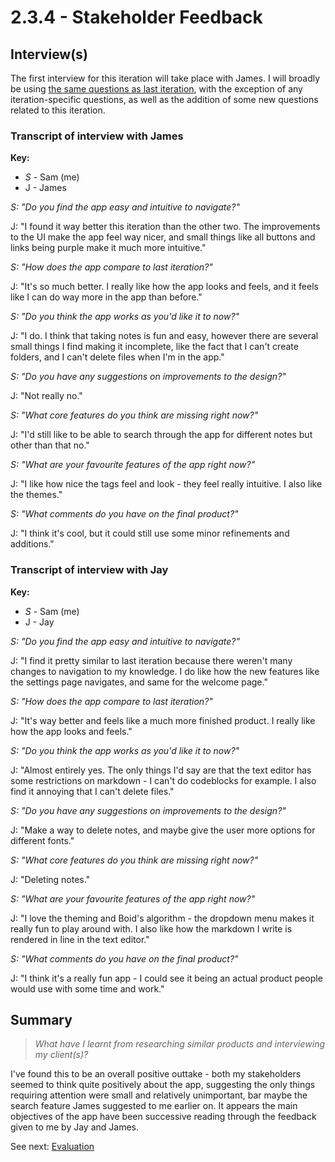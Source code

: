 # 2.3.4 - Stakeholder Feedback

## Interview(s)

The first interview for this iteration will take place with James. I will broadly be using [the same questions as last iteration](../2.1-Iteration1/2.1.4-stakeholder_feedback.md), with the exception of any iteration-specific questions, as well as the addition of some new questions related to this iteration.

### Transcript of interview with James

**Key:**

- _S_ - Sam (me)
- J - James

_S: "Do you find the app easy and intuitive to navigate?"_

J: "I found it way better this iteration than the other two. The improvements to the UI make the app feel way nicer, and small things like all buttons and links being purple make it much more intuitive."

_S: "How does the app compare to last iteration?"_

J: "It's so much better. I really like how the app looks and feels, and it feels like I can do way more in the app than before."

_S: "Do you think the app works as you'd like it to now?"_

J: "I do. I think that taking notes is fun and easy, however there are several small things I find making it incomplete, like the fact that I can't create folders, and I can't delete files when I'm in the app."

_S: "Do you have any suggestions on improvements to the design?"_

J: "Not really no."

_S: "What core features do you think are missing right now?"_

J: "I'd still like to be able to search through the app for different notes but other than that no."

_S: "What are your favourite features of the app right now?"_

J: "I like how nice the tags feel and look - they feel really intuitive. I also like the themes."

_S: "What comments do you have on the final product?"_

J: "I think it's cool, but it could still use some minor refinements and additions."

### Transcript of interview with Jay

**Key:**

- _S_ - Sam (me)
- J - Jay

_S: "Do you find the app easy and intuitive to navigate?"_

J: "I find it pretty similar to last iteration because there weren't many changes to navigation to my knowledge. I do like how the new features like the settings page navigates, and same for the welcome page."

_S: "How does the app compare to last iteration?"_

J: "It's way better and feels like a much more finished product. I really like how the app looks and feels."

_S: "Do you think the app works as you'd like it to now?"_

J: "Almost entirely yes. The only things I'd say are that the text editor has some restrictions on markdown - I can't do codeblocks for example. I also find it annoying that I can't delete files."

_S: "Do you have any suggestions on improvements to the design?"_

J: "Make a way to delete notes, and maybe give the user more options for different fonts."

_S: "What core features do you think are missing right now?"_

J: "Deleting notes."

_S: "What are your favourite features of the app right now?"_

J: "I love the theming and Boid's algorithm - the dropdown menu makes it really fun to play around with. I also like how the markdown I write is rendered in line in the text editor."

_S: "What comments do you have on the final product?"_

J: "I think it's a really fun app - I could see it being an actual product people would use with some time and work."

## Summary

> _What have I learnt from researching similar products and interviewing my client(s)?_

I've found this to be an overall positive outtake - both my stakeholders seemed to think quite positively about the app, suggesting the only things requiring attention were small and relatively unimportant, bar maybe the search feature James suggested to me earlier on. It appears the main objectives of the app have been successive reading through the feedback given to me by Jay and James.

See next: [Evaluation](./2.3.5-evaluation.md)
